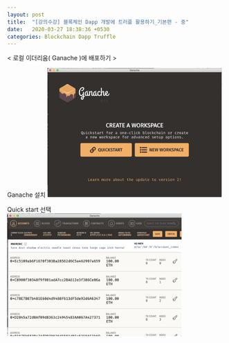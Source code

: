 ```yaml
---
layout: post
title:  "[강의수강] 블록체인 Dapp 개발에 트러플 활용하기_기본편 - 중"
date:   2020-03-27 18:38:36 +0530
categories: Blockchain Dapp Truffle
---
```


< 로컬 이더리움( Ganache )에 배포하기 >

Ganache 설치
<img src="/assets/imgs/Blockchain&Truffle_11.png" width="80%" height="45%" >

Quick start 선택
<img src="/assets/imgs/Blockchain&Truffle_12.png" width="80%" height="45%" >
